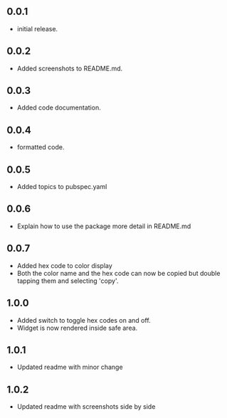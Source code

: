 ## 0.0.1

* initial release.

## 0.0.2

* Added screenshots to README.md.

## 0.0.3

* Added code documentation.

## 0.0.4

* formatted code.

## 0.0.5

* Added topics to pubspec.yaml

## 0.0.6

* Explain how to use the package more detail in README.md

## 0.0.7

* Added hex code to color display
* Both the color name and the hex code can now be copied but double tapping them and selecting 'copy'.

## 1.0.0

* Added switch to toggle hex codes on and off.
* Widget is now rendered inside safe area.

## 1.0.1

* Updated readme with minor change

## 1.0.2

* Updated readme with screenshots side by side